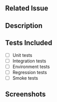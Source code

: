 ## Related Issue
<!-- Related issues go here -->

## Description
<!-- Brief but accurate description for issues and solution proposed -->

## Tests Included
- [ ] Unit tests
- [ ]  Integration tests
- [ ] Environment tests
- [ ] Regression tests
- [ ] Smoke tests

## Screenshots
<!-- Optional if screenshots provide clarity/context -->
